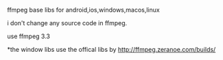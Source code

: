 ffmpeg base libs for android,ios,windows,macos,linux

i don't change any source code in ffmpeg.


use ffmpeg 3.3

*the window libs use the offical libs by  http://ffmpeg.zeranoe.com/builds/




